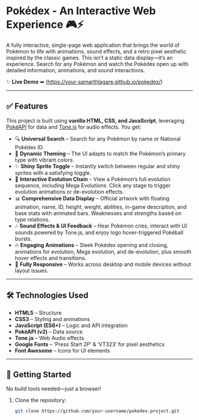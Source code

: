 # Pokédex - An Interactive Web Experience 🎮⚡

A fully interactive, single-page web application that brings the world of Pokémon to life with animations, sound effects, and a retro pixel aesthetic inspired by the classic games. This isn’t a static data display—it’s an experience. Search for any Pokémon and watch the Pokédex open up with detailed information, animations, and sound interactions.

✨ **Live Demo** ➡ (https://your-samarthlagare.github.io/pokedex/)  


---

## ✅ Features

This project is built using **vanilla HTML, CSS, and JavaScript**, leveraging [PokéAPI](https://pokeapi.co/) for data and [Tone.js](https://tonejs.github.io/) for audio effects. You get:

- 🔍 **Universal Search** – Search for any Pokémon by name or National Pokédex ID.
- 🎨 **Dynamic Theming** – The UI adapts to match the Pokémon’s primary type with vibrant colors.
- ✨ **Shiny Sprite Toggle** – Instantly switch between regular and shiny sprites with a satisfying toggle.
- 🔗 **Interactive Evolution Chain** – View a Pokémon’s full evolution sequence, including Mega Evolutions. Click any stage to trigger evolution animations or de-evolution effects.
- 📊 **Comprehensive Data Display** – Official artwork with floating animation, name, ID, height, weight, abilities, in-game description, and base stats with animated bars. Weaknesses and strengths based on type relations.
- 🎶 **Sound Effects & UI Feedback** – Hear Pokémon cries, interact with UI sounds powered by Tone.js, and enjoy logo hover-triggered Pokéball bursts.
- 🔥 **Engaging Animations** – Sleek Pokédex opening and closing, animations for evolution, Mega evolution, and de-evolution, plus smooth hover effects and transitions.
- 📱 **Fully Responsive** – Works across desktop and mobile devices without layout issues.

---

## 🛠 Technologies Used

- **HTML5** – Structure
- **CSS3** – Styling and animations
- **JavaScript (ES6+)** – Logic and API integration
- **PokéAPI (v2)** – Data source
- **Tone.js** – Web Audio effects
- **Google Fonts** – ‘Press Start 2P’ & ‘VT323’ for pixel aesthetics
- **Font Awesome** – Icons for UI elements

---

## 🚀 Getting Started

No build tools needed—just a browser!

1. Clone the repository:

   ```bash
   git clone https://github.com/your-username/pokedex-project.git
